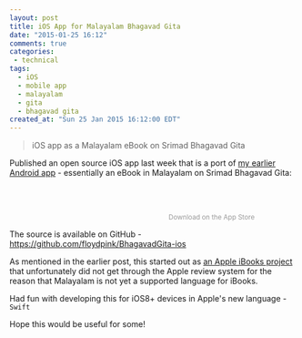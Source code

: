 ```yaml
---
layout: post
title: iOS App for Malayalam Bhagavad Gita
date: "2015-01-25 16:12"
comments: true
categories:
 - technical
tags:
  - iOS
  - mobile app
  - malayalam
  - gita
  - bhagavad gita
created_at: "Sun 25 Jan 2015 16:12:00 EDT"
---
```


> iOS app as a Malayalam eBook on Srimad Bhagavad Gita

Published an open source iOS app last week that is a port of [my earlier Android app](https://www.harimenon.com/2014/09/10/android-app-for-malayalam-bhagavad-gita/) - essentially an eBook in Malayalam on Srimad Bhagavad Gita:

<div style="text-align:center;">
    <a href="https://itunes.apple.com/us/app/bhagavad-gita-malayalam/id953008948?mt=8&uo=4" target="itunes_store" style="display:inline-block;overflow:hidden;background:url(https://floydpink.github.io/BhagavadGita/images/app-store.png) no-repeat;width:203px;height:60px;background-position:center;@media only screen{background-image:url(https://floydpink.github.io/BhagavadGita/images/app-store.png);}"></a>
    <span style="color:#999;font-size:smaller">Download on the App Store</span>
</div>

The source is available on GitHub - https://github.com/floydpink/BhagavadGita-ios

As mentioned in the earlier post, this started out as [an Apple iBooks project](https://github.com/floydpink/BhagavadGita/tree/apple-ibooks) that unfortunately did not get through the Apple review system for the reason that Malayalam is not yet a supported language for iBooks.

Had fun with developing this for iOS8+ devices in Apple's new language - `Swift`

Hope this would be useful for some!
